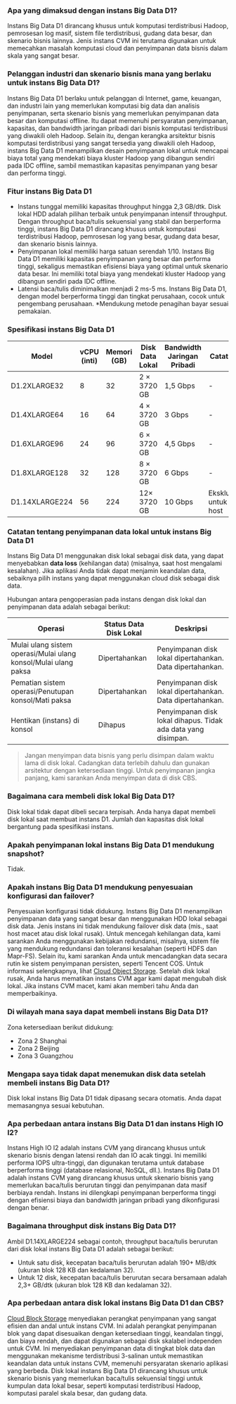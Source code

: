 
### Apa yang dimaksud dengan instans Big Data D1?

Instans Big Data D1 dirancang khusus untuk komputasi terdistribusi Hadoop, pemrosesan log masif, sistem file terdistribusi, gudang data besar, dan skenario bisnis lainnya. Jenis instans CVM ini terutama digunakan untuk memecahkan masalah komputasi cloud dan penyimpanan data bisnis dalam skala yang sangat besar.

### Pelanggan industri dan skenario bisnis mana yang berlaku untuk instans Big Data D1?

Instans Big Data D1 berlaku untuk pelanggan di Internet, game, keuangan, dan industri lain yang memerlukan komputasi big data dan analisis penyimpanan, serta skenario bisnis yang memerlukan penyimpanan data besar dan komputasi offline. Itu dapat memenuhi persyaratan penyimpanan, kapasitas, dan bandwidth jaringan pribadi dari bisnis komputasi terdistribusi yang diwakili oleh Hadoop.
Selain itu, dengan kerangka arsitektur bisnis komputasi terdistribusi yang sangat tersedia yang diwakili oleh Hadoop, instans Big Data D1 menampilkan desain penyimpanan lokal untuk mencapai biaya total yang mendekati biaya kluster Hadoop yang dibangun sendiri pada IDC offline, sambil memastikan kapasitas penyimpanan yang besar dan performa tinggi.

### Fitur instans Big Data D1

* Instans tunggal memiliki kapasitas throughput hingga 2,3 GB/dtk. Disk lokal HDD adalah pilihan terbaik untuk penyimpanan intensif throughput. Dengan throughput baca/tulis sekuensial yang stabil dan berperforma tinggi, instans Big Data D1 dirancang khusus untuk komputasi terdistribusi Hadoop, pemrosesan log yang besar, gudang data besar, dan skenario bisnis lainnya.
* Penyimpanan lokal memiliki harga satuan serendah 1/10. Instans Big Data D1 memiliki kapasitas penyimpanan yang besar dan performa tinggi, sekaligus memastikan efisiensi biaya yang optimal untuk skenario data besar. Ini memiliki total biaya yang mendekati kluster Hadoop yang dibangun sendiri pada IDC offline.
* Latensi baca/tulis diminimalkan menjadi 2 ms-5 ms. Instans Big Data D1, dengan model berperforma tinggi dan tingkat perusahaan, cocok untuk pengembang perusahaan.
*Mendukung metode penagihan bayar sesuai pemakaian.

### Spesifikasi instans Big Data D1

| Model | vCPU (inti) | Memori (GB) | Disk Data Lokal | Bandwidth Jaringan Pribadi | Catatan |
|-------|----|------|------|------|------|
| D1.2XLARGE32 | 8 | 32 | 2 × 3720 GB | 1,5 Gbps | - |
| D1.4XLARGE64 | 16 | 64 | 4 × 3720 GB | 3 Gbps | - |
| D1.6XLARGE96 | 24 | 96 | 6 × 3720 GB | 4,5 Gbps | - |
| D1.8XLARGE128 | 32 | 128 | 8 × 3720 GB | 6 Gbps | - |
| D1.14XLARGE224 | 56 | 224 | 12× 3720 GB | 10 Gbps | Eksklusif untuk host |

### Catatan tentang penyimpanan data lokal untuk instans Big Data D1

Instans Big Data D1 menggunakan disk lokal sebagai disk data, yang dapat menyebabkan **data loss** (kehilangan data) (misalnya, saat host mengalami kesalahan). Jika aplikasi Anda tidak dapat menjamin keandalan data, sebaiknya pilih instans yang dapat menggunakan cloud disk sebagai disk data.

Hubungan antara pengoperasian pada instans dengan disk lokal dan penyimpanan data adalah sebagai berikut:

| Operasi | Status Data Disk Lokal | Deskripsi |
|------|-----|-----|
| Mulai ulang sistem operasi/Mulai ulang konsol/Mulai ulang paksa | Dipertahankan | Penyimpanan disk lokal dipertahankan. Data dipertahankan. |
| Pematian sistem operasi/Penutupan konsol/Mati paksa | Dipertahankan | Penyimpanan disk lokal dipertahankan. Data dipertahankan. |
| Hentikan (instans) di konsol | Dihapus | Penyimpanan disk lokal dihapus. Tidak ada data yang disimpan. |

> Jangan menyimpan data bisnis yang perlu disimpan dalam waktu lama di disk lokal. Cadangkan data terlebih dahulu dan gunakan arsitektur dengan ketersediaan tinggi. Untuk penyimpanan jangka panjang, kami sarankan Anda menyimpan data di disk CBS.

### Bagaimana cara membeli disk lokal Big Data D1?

Disk lokal tidak dapat dibeli secara terpisah. Anda hanya dapat membeli disk lokal saat membuat instans D1. Jumlah dan kapasitas disk lokal bergantung pada spesifikasi instans.

### Apakah penyimpanan lokal instans Big Data D1 mendukung snapshot?
Tidak.

### Apakah instans Big Data D1 mendukung penyesuaian konfigurasi dan failover?

Penyesuaian konfigurasi tidak didukung.
Instans Big Data D1 menampilkan penyimpanan data yang sangat besar dan menggunakan HDD lokal sebagai disk data. Jenis instans ini tidak mendukung failover disk data (mis., saat host macet atau disk lokal rusak). Untuk mencegah kehilangan data, kami sarankan Anda menggunakan kebijakan redundansi, misalnya, sistem file yang mendukung redundansi dan toleransi kesalahan (seperti HDFS dan Mapr-FS). Selain itu, kami sarankan Anda untuk mencadangkan data secara rutin ke sistem penyimpanan persisten, seperti Tencent COS. Untuk informasi selengkapnya, lihat [Cloud Object Storage](https://intl.cloud.tencent.com/document/product/436).
Setelah disk lokal rusak, Anda harus mematikan instans CVM agar kami dapat mengubah disk lokal. Jika instans CVM macet, kami akan memberi tahu Anda dan memperbaikinya.

### Di wilayah mana saya dapat membeli instans Big Data D1?

Zona ketersediaan berikut didukung:
* Zona 2 Shanghai
* Zona 2 Beijing
* Zona 3 Guangzhou


### Mengapa saya tidak dapat menemukan disk data setelah membeli instans Big Data D1?

Disk lokal instans Big Data D1 tidak dipasang secara otomatis. Anda dapat memasangnya sesuai kebutuhan.

### Apa perbedaan antara instans Big Data D1 dan instans High IO I2?

Instans High IO I2 adalah instans CVM yang dirancang khusus untuk skenario bisnis dengan latensi rendah dan IO acak tinggi. Ini memiliki performa IOPS ultra-tinggi, dan digunakan terutama untuk database berperforma tinggi (database relasional, NoSQL, dll.). Instans Big Data D1 adalah instans CVM yang dirancang khusus untuk skenario bisnis yang memerlukan baca/tulis berurutan tinggi dan penyimpanan data masif berbiaya rendah. Instans ini dilengkapi penyimpanan berperforma tinggi dengan efisiensi biaya dan bandwidth jaringan pribadi yang dikonfigurasi dengan benar.

### Bagaimana throughput disk instans Big Data D1?

Ambil D1.14XLARGE224 sebagai contoh, throughput baca/tulis berurutan dari disk lokal instans Big Data D1 adalah sebagai berikut:
* Untuk satu disk, kecepatan baca/tulis berurutan adalah 190+ MB/dtk (ukuran blok 128 KB dan kedalaman 32).
* Untuk 12 disk, kecepatan baca/tulis berurutan secara bersamaan adalah 2,3+ GB/dtk (ukuran blok 128 KB dan kedalaman 32).

### Apa perbedaan antara disk lokal instans Big Data D1 dan CBS?

[Cloud Block Storage](https://intl.cloud.tencent.com/document/product/362) menyediakan perangkat penyimpanan yang sangat efisien dan andal untuk instans CVM. Ini adalah perangkat penyimpanan blok yang dapat disesuaikan dengan ketersediaan tinggi, keandalan tinggi, dan biaya rendah, dan dapat digunakan sebagai disk skalabel independen untuk CVM. Ini menyediakan penyimpanan data di tingkat blok data dan menggunakan mekanisme terdistribusi 3-salinan untuk memastikan keandalan data untuk instans CVM, memenuhi persyaratan skenario aplikasi yang berbeda. Disk lokal instans Big Data D1 dirancang khusus untuk skenario bisnis yang memerlukan baca/tulis sekuensial tinggi untuk kumpulan data lokal besar, seperti komputasi terdistribusi Hadoop, komputasi paralel skala besar, dan gudang data.

